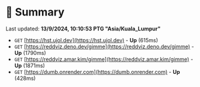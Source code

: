 # 📖 Summary
Last updated: **13/9/2024, 10:10:53 PTG "Asia/Kuala_Lumpur"**

- `GET` [https://hst.ujol.dev](https://hst.ujol.dev) - **Up** (615ms)
- `GET` [https://reddviz.deno.dev/gimme](https://reddviz.deno.dev/gimme) - **Up** (1790ms)
- `GET` [https://reddviz.amar.kim/gimme](https://reddviz.amar.kim/gimme) - **Up** (1871ms)
- `GET` [https://dumb.onrender.com](https://dumb.onrender.com) - **Up** (428ms)
